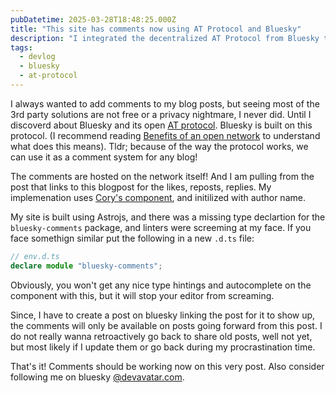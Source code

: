 ```yaml
---
pubDatetime: 2025-03-28T18:48:25.000Z
title: "This site has comments now using AT Protocol and Bluesky"
description: "I integrated the decentralized AT Protocol from Bluesky to add a commenting system to my personal website."
tags:
  - devlog
  - bluesky
  - at-protocol
---
```


I always wanted to add comments to my blog posts, but seeing most of the 3rd party solutions are not free or a privacy nightmare,
I never did. Until I discoverd about Bluesky and its open [AT protocol](https://atproto.com). Bluesky is built on this protocol. (I recommend reading [Benefits of an open network](https://emilyliu.me/blog/open-network) to understand what does this means). Tldr; because of the way the protocol works, we can use it as a comment system for any blog!

The comments are hosted on the network itself! And I am pulling from the post that links to this blogpost for the likes, reposts, replies. My implemenation uses [Cory's component](https://github.com/czue/bluesky-comments), and initilized with author name.

My site is built using Astrojs, and there was a missing type declartion for the `bluesky-comments` package, and linters were screeming at my face. If you face somethign similar put the following in a new `.d.ts` file:

```ts
// env.d.ts
declare module "bluesky-comments";
```

Obviously, you won't get any nice type hintings and autocomplete on the component with this, but it will stop your editor from screaming.

Since, I have to create a post on bluesky linking the post for it to show up, the comments will only be available on posts going forward from this post. I do not really wanna retroactively go back to share old posts, well not yet, but most likely if I update them or go back during my procrastination time.

That's it! Comments should be working now on this very post. Also consider following me on bluesky [@devavatar.com](https://bsky.app/profile/devavatar.com).
